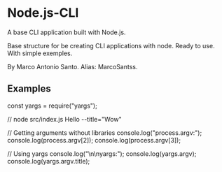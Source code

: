 # Node.js-CLI

A base CLI application built with Node.js.

Base structure for be creating CLI applications with node.
Ready to use.
With simple exemples.

By Marco Antonio Santo.
Alias: MarcoSantss.

## Examples

const yargs = require("yargs");

// node src/index.js Hello --title="Wow"

// Getting arguments without libraries
console.log("process.argv:");
console.log(process.argv[2]);
console.log(process.argv[3]);

// Using yargs
console.log("\n\nyargs:");
console.log(yargs.argv);
console.log(yargs.argv.title);
